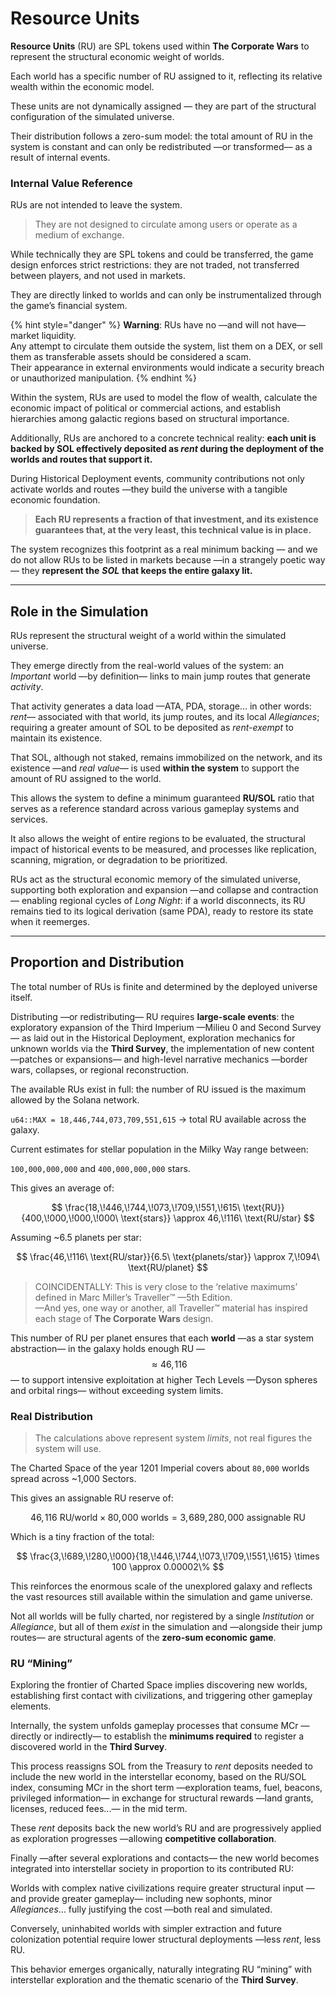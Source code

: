 ﻿---
cover: ../../../../.gitbook/assets/tcw-ru.jpg
coverY: 0
---

# Resource Units

**Resource Units** (RU) are SPL tokens used within **The Corporate Wars** to represent the structural economic weight of worlds.

Each world has a specific number of RU assigned to it, reflecting its relative wealth within the economic model.

These units are not dynamically assigned — they are part of the structural configuration of the simulated universe.

Their distribution follows a zero-sum model: the total amount of RU in the system is constant and can only be redistributed —or transformed— as a result of internal events.

### Internal Value Reference

RUs are not intended to leave the system.

> They are not designed to circulate among users or operate as a medium of exchange.

While technically they are SPL tokens and could be transferred, the game design enforces strict restrictions: they are not traded, not transferred between players, and not used in markets.

They are directly linked to worlds and can only be instrumentalized through the game’s financial system.

{% hint style="danger" %}
**Warning**: RUs have no —and will not have— market liquidity.\
Any attempt to circulate them outside the system, list them on a DEX, or sell them as transferable assets should be considered a scam.\
Their appearance in external environments would indicate a security breach or unauthorized manipulation.
{% endhint %}

Within the system, RUs are used to model the flow of wealth, calculate the economic impact of political or commercial actions, and establish hierarchies among galactic regions based on structural importance.

Additionally, RUs are anchored to a concrete technical reality: **each unit is backed by SOL effectively deposited as _rent_ during the deployment of the worlds and routes that support it.**

During Historical Deployment events, community contributions not only activate worlds and routes —they build the universe with a tangible economic foundation.

> **Each RU represents a fraction of that investment, and its existence guarantees that, at the very least, this technical value is in place.**

The system recognizes this footprint as a real minimum backing — and we do not allow RUs to be listed in markets because —in a strangely poetic way— they **represent the** _**SOL**_ **that keeps the entire galaxy lit.**

***

## Role in the Simulation

RUs represent the structural weight of a world within the simulated universe.

They emerge directly from the real-world values of the system: an _Important_ world —by definition— links to main jump routes that generate _activity_.

That activity generates a data load —ATA, PDA, storage… in other words: _rent_— associated with that world, its jump routes, and its local _Allegiances_; requiring a greater amount of SOL to be deposited as _rent-exempt_ to maintain its existence.

That SOL, although not staked, remains immobilized on the network, and its existence —and _real value_— is used **within the system** to support the amount of RU assigned to the world.

This allows the system to define a minimum guaranteed **RU/SOL** ratio that serves as a reference standard across various gameplay systems and services.

It also allows the weight of entire regions to be evaluated, the structural impact of historical events to be measured, and processes like replication, scanning, migration, or degradation to be prioritized.

RUs act as the structural economic memory of the simulated universe, supporting both exploration and expansion —and collapse and contraction— enabling regional cycles of _Long Night_: if a world disconnects, its RU remains tied to its logical derivation (same PDA), ready to restore its state when it reemerges.

***

## Proportion and Distribution

The total number of RUs is finite and determined by the deployed universe itself.

Distributing —or redistributing— RU requires **large-scale events**: the exploratory expansion of the Third Imperium —Milieu 0 and Second Survey— as laid out in the Historical Deployment, exploration mechanics for unknown worlds via the **Third Survey**, the implementation of new content —patches or expansions— and high-level narrative mechanics —border wars, collapses, or regional reconstruction.

The available RUs exist in full: the number of RU issued is the maximum allowed by the Solana network.

`u64::MAX = 18,446,744,073,709,551,615` → total RU available across the galaxy.

Current estimates for stellar population in the Milky Way range between:

`100,000,000,000` and `400,000,000,000` stars.

This gives an average of:

$$
\frac{18,\!446,\!744,\!073,\!709,\!551,\!615\ \text{RU}}{400,\!000,\!000,\!000\ \text{stars}} \approx 46,\!116\ \text{RU/star}
$$

Assuming ~6.5 planets per star:

$$
\frac{46,\!116\ \text{RU/star}}{6.5\ \text{planets/star}} \approx 7,\!094\ \text{RU/planet}
$$

> COINCIDENTALLY: This is very close to the ‘relative maximums’ defined in Marc Miller’s Traveller™ —5th Edition.\
> —And yes, one way or another, all Traveller™ material has inspired each stage of **The Corporate Wars** design.

This number of RU per planet ensures that each **world** —as a star system abstraction— in the galaxy holds enough RU —$$\approx 46,\!116$$— to support intensive exploitation at higher Tech Levels —Dyson spheres and orbital rings— without exceeding system limits.

### Real Distribution

> The calculations above represent system _limits_, not real figures the system will use.

The Charted Space of the year 1201 Imperial covers about `80,000` worlds spread across ~1,000 Sectors.

This gives an assignable RU reserve of:

$$
46,\!116\ \text{RU/world} \times 80,\!000\ \text{worlds} = 3,\!689,\!280,\!000\ \text{assignable RU}
$$

Which is a tiny fraction of the total:

$$
\frac{3,\!689,\!280,\!000}{18,\!446,\!744,\!073,\!709,\!551,\!615} \times 100 \approx 0.00002\%
$$

This reinforces the enormous scale of the unexplored galaxy and reflects the vast resources still available within the simulation and game universe.

Not all worlds will be fully charted, nor registered by a single _Institution_ or _Allegiance_, but all of them _exist_ in the simulation and —alongside their jump routes— are structural agents of the **zero-sum economic game**.

### RU “Mining”

Exploring the frontier of Charted Space implies discovering new worlds, establishing first contact with civilizations, and triggering other gameplay elements.

Internally, the system unfolds gameplay processes that consume MCr —directly or indirectly— to establish the **minimums required** to register a discovered world in the **Third Survey**.

This process reassigns SOL from the Treasury to _rent_ deposits needed to include the new world in the interstellar economy, based on the RU/SOL index, consuming MCr in the short term —exploration teams, fuel, beacons, privileged information— in exchange for structural rewards —land grants, licenses, reduced fees...— in the mid term.

These _rent_ deposits back the new world’s RU and are progressively applied as exploration progresses —allowing **competitive collaboration**.

Finally —after several explorations and contacts— the new world becomes integrated into interstellar society in proportion to its contributed RU:

Worlds with complex native civilizations require greater structural input —and provide greater gameplay— including new sophonts, minor _Allegiances_… fully justifying the cost —both real and simulated.

Conversely, uninhabited worlds with simpler extraction and future colonization potential require lower structural deployments —less _rent_, less RU.

This behavior emerges organically, naturally integrating RU “mining” with interstellar exploration and the thematic scenario of the **Third Survey**.
